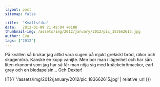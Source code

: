 ```yaml
---
layout: post
sitemap: false

title:  "Kvällsfika"
date:   2012-01-09 21:48:04 +0100
thumbnail-img: /assets/img/2012/january/2012/pic_183662615.jpg
author: Eva
tags: ["2012"]
---
```


På kvällen så brukar jag alltid vara sugen på mjukt grekiskt bröd, räkor och skagenröra. Kanske en kopp vanijte. Men bor man i lägenhet och har sån liten ekonomi som jag har så får man nöja sig med knäckebrömackor, earl grey och en blodapelsin... Och Dexter!

![]({{ '/assets/img/2012/january/2012/pic_183662615.jpg'  | relative_url }})

